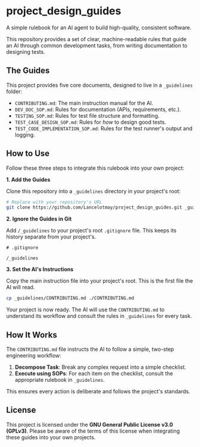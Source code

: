 # project_design_guides

A simple rulebook for an AI agent to build high-quality, consistent software.

This repository provides a set of clear, machine-readable rules that guide an AI through common development tasks, from writing documentation to designing tests.

## The Guides

This project provides five core documents, designed to live in a `_guidelines` folder:

*   `CONTRIBUTING.md`: The main instruction manual for the AI.
*   `DEV_DOC_SOP.md`: Rules for documentation (APIs, requirements, etc.).
*   `TESTING_SOP.md`: Rules for test file structure and formatting.
*   `TEST_CASE_DESIGN_SOP.md`: Rules for *how* to design good tests.
*   `TEST_CODE_IMPLEMENTATION_SOP.md`: Rules for the test runner's output and logging.

## How to Use

Follow these three steps to integrate this rulebook into your own project:

**1. Add the Guides**

Clone this repository into a `_guidelines` directory in your project's root:

```bash
# Replace with your repository's URL
git clone https://github.com/Lancelotmay/project_design_guides.git _guidelines
```

**2. Ignore the Guides in Git**

Add `/_guidelines` to your project's root `.gitignore` file. This keeps its history separate from your project's.

```.gitignore
# .gitignore

/_guidelines
```

**3. Set the AI's Instructions**

Copy the main instruction file into your project's root. This is the first file the AI will read.

```bash
cp _guidelines/CONTRIBUTING.md ./CONTRIBUTING.md
```

Your project is now ready. The AI will use the `CONTRIBUTING.md` to understand its workflow and consult the rules in `_guidelines` for every task.

## How It Works

The `CONTRIBUTING.md` file instructs the AI to follow a simple, two-step engineering workflow:

1.  **Decompose Task**: Break any complex request into a simple checklist.
2.  **Execute using SOPs**: For each item on the checklist, consult the appropriate rulebook in `_guidelines`.

This ensures every action is deliberate and follows the project's standards.

## License

This project is licensed under the **GNU General Public License v3.0 (GPLv3)**. Please be aware of the terms of this license when integrating these guides into your own projects.